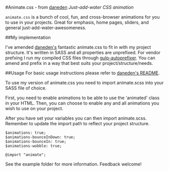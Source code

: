 #Animate.css - from [daneden](https://github.com/daneden/animate.css)
*Just-add-water CSS animation*

`animate.css` is a bunch of cool, fun, and cross-browser animations for you to use in your projects. Great for emphasis, home pages, sliders, and general just-add-water-awesomeness.

##My implementation

I've amended [daneden's](https://github.com/daneden/animate.css) fantastic animate.css to fit in with my project structure. It's written in SASS and all properties are unprefixed. For vendor prefxing I run my compiled CSS files through [gulp-autoprefixer](https://www.npmjs.org/package/gulp-autoprefixer). You can amend and prefix in a way that best suits your project/structure/needs.


##Usage
For basic usage instructions please refer to [daneden's README](https://github.com/daneden/animate.css).

To use my version of animate.css you need to import animate.scss into your SASS file of choice.

First, you need to enable animations to be able to use the 'animated' class in your HTML. Then, you can choose to enable any and all animations you wish to use on your project.

After you have set your variables you can then import animate.scss. Remember to update the import path to reflect your project structure.

```
$animations: true;
$animations-bounceInDown: true;
$animations-bounceIn: true;
$animations-wobble: true;

@import "animate";
```

See the example folder for more information. Feedback welcome!